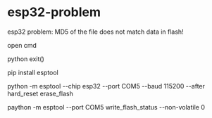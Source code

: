 # esp32-problem
esp32 problem: MD5 of the file does not match data in flash!


open cmd 

python
exit()

pip install esptool

python -m esptool --chip esp32 --port COM5 --baud 115200 --after hard_reset erase_flash

paython -m esptool --port COM5 write_flash_status --non-volatile 0
